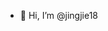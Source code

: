 - 👋 Hi, I’m @jingjie18

<!---
jingjie18/jingjie18 is a ✨ special ✨ repository because its `README.md` (this file) appears on your GitHub profile.
You can click the Preview link to take a look at your changes.
--->
